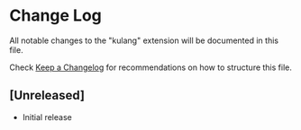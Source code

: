 # Change Log

All notable changes to the "kulang" extension will be documented in this file.

Check [Keep a Changelog](http://keepachangelog.com/) for recommendations on how to structure this file.

## [Unreleased]

- Initial release